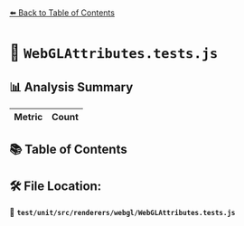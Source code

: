 [⬅️ Back to Table of Contents](../../../../../index.md)

# 📄 `WebGLAttributes.tests.js`

## 📊 Analysis Summary

| Metric | Count |
|--------|-------|

## 📚 Table of Contents


## 🛠️ File Location:
📂 **`test/unit/src/renderers/webgl/WebGLAttributes.tests.js`**